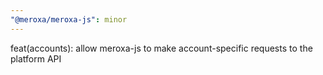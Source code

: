 ```yaml
---
"@meroxa/meroxa-js": minor
---
```


feat(accounts): allow meroxa-js to make account-specific requests to the platform API
